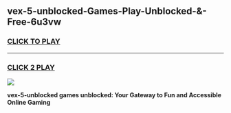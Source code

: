 
## vex-5-unblocked-Games-Play-Unblocked-&-Free-6u3vw
<h3>
<a href="https://premium76.site?title=vex-5-unblocked&ref=24A">CLICK TO PLAY</a></h3>
<hr>

<h3>
<a href="https://premium76.site?title=vex-5-unblocked&ref=24A">CLICK 2 PLAY</a>
  
</h3>

<a href="https://premium76.site?title=vex-5-unblocked&ref=24A"><img src="https://clearcache.store/games.png"></a>


**vex-5-unblocked games unblocked: Your Gateway to Fun and Accessible Online Gaming**
